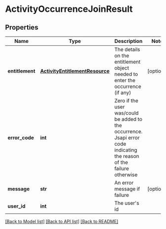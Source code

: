 # ActivityOccurrenceJoinResult

## Properties
Name | Type | Description | Notes
------------ | ------------- | ------------- | -------------
**entitlement** | [**ActivityEntitlementResource**](ActivityEntitlementResource.md) | The details on the entitlement object needed to enter the occurrence (if any) | [optional] 
**error_code** | **int** | Zero if the user was/could be added to the occurrence. Jsapi error code indicating the reason of the failure otherwise | 
**message** | **str** | An error message if failure | [optional] 
**user_id** | **int** | The user&#39;s id | 

[[Back to Model list]](../README.md#documentation-for-models) [[Back to API list]](../README.md#documentation-for-api-endpoints) [[Back to README]](../README.md)


